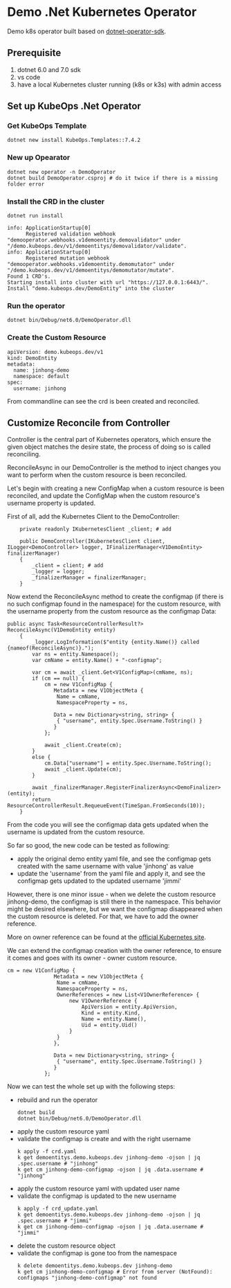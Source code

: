 # Demo .Net Kubernetes Operator
Demo k8s operator built based on [dotnet-operator-sdk](https://github.com/buehler/dotnet-operator-sdk/tree/master).

## Prerequisite

1. dotnet 6.0 and 7.0 sdk
2. vs code
3. have a local Kubernetes cluster running (k8s or k3s) with admin access

## Set up KubeOps .Net Operator

### Get KubeOps Template
```
dotnet new install KubeOps.Templates::7.4.2
```

### New up Opearator

```
dotnet new operator -n DemoOperator
dotnet build DemoOperator.csproj # do it twice if there is a missing folder error
```

### Install the CRD in the cluster
```
dotnet run install

info: ApplicationStartup[0]
      Registered validation webhook "demooperator.webhooks.v1demoentity.demovalidator" under "/demo.kubeops.dev/v1/demoentitys/demovalidator/validate".
info: ApplicationStartup[0]
      Registered mutation webhook "demooperator.webhooks.v1demoentity.demomutator" under "/demo.kubeops.dev/v1/demoentitys/demomutator/mutate".
Found 1 CRD's.
Starting install into cluster with url "https://127.0.0.1:6443/".
Install "demo.kubeops.dev/DemoEntity" into the cluster
```

### Run the operator
```
dotnet bin/Debug/net6.0/DemoOperator.dll
```

### Create the Custom Resource

```
apiVersion: demo.kubeops.dev/v1
kind: DemoEntity
metadata:
  name: jinhong-demo
  namespace: default
spec:
  username: jinhong
```

From commandline can see the crd is been created and reconciled.

## Customize Reconcile from Controller

Controller is the central part of Kubernetes operators, which ensure the given object matches the desire state, 
the process of doing so is called reconciling. 

ReconcileAsync in our DemoController is the method to inject changes you want to perform when the custom resource is been reconciled.

Let's begin with creating a new ConfigMap when a custom resource is been reconciled, and update the ConfigMap when the custom resource's username property is updated.

First of all, add the Kubernetes Client to the DemoController:

```
    private readonly IKubernetesClient _client; # add

    public DemoController(IKubernetesClient client, ILogger<DemoController> logger, IFinalizerManager<V1DemoEntity> finalizerManager)
    {
        _client = client; # add
        _logger = logger;
        _finalizerManager = finalizerManager;
    }
```

Now extend the ReconcileAsync method to create the configmap (if there is no such configmap found in the namespace) for the custom resource, with the username property from the custom resource as the configmap Data: 

```
public async Task<ResourceControllerResult?> ReconcileAsync(V1DemoEntity entity)
    {
        _logger.LogInformation($"entity {entity.Name()} called {nameof(ReconcileAsync)}.");
        var ns = entity.Namespace();
        var cmName = entity.Name() + "-configmap";
        
        var cm = await _client.Get<V1ConfigMap>(cmName, ns);
        if (cm == null) {
            cm = new V1ConfigMap {
               Metadata = new V1ObjectMeta {
                Name = cmName,
                NamespaceProperty = ns,

               Data = new Dictionary<string, string> {
                { "username", entity.Spec.Username.ToString() }
               }
            };

            await _client.Create(cm);
        }
        else {
            cm.Data["username"] = entity.Spec.Username.ToString();
            await _client.Update(cm);
        }

        await _finalizerManager.RegisterFinalizerAsync<DemoFinalizer>(entity);
        return ResourceControllerResult.RequeueEvent(TimeSpan.FromSeconds(10));
    }
```

From the code you will see the configmap data gets updated when the username is updated from the custom resource.

So far so good, the new code can be tested as following:
- apply the original demo entity yaml file, and see the configmap gets created with the same username with value 'jinhong' as value
- update the 'username' from the yaml file and apply it, and see the configmap gets updated to the updated username 'jimmi'

However, there is one minor issue - when we delete the custom resource jinhong-demo, the configmap is still there in the namespace. This behavior might be desired elsewhere, but we want the configmap disappeared when the custom resource is deleted.
For that, we have to add the owner reference.

More on owner reference can be found at the [official Kubernetes site](https://kubernetes.io/docs/concepts/overview/working-with-objects/owners-dependents/#:~:text=A%20valid%20owner%20reference%20consists,Jobs%20and%20CronJobs%2C%20and%20ReplicationControllers.).

We can extend the configmap creation with the owner reference, to ensure it comes and goes with its owner - owner custom resource.

```
cm = new V1ConfigMap {
               Metadata = new V1ObjectMeta {
                Name = cmName,
                NamespaceProperty = ns,
                OwnerReferences = new List<V1OwnerReference> {
                    new V1OwnerReference {
                        ApiVersion = entity.ApiVersion,
                        Kind = entity.Kind,
                        Name = entity.Name(),
                        Uid = entity.Uid()
                    }
                }
               },

               Data = new Dictionary<string, string> {
                { "username", entity.Spec.Username.ToString() }
               }
            };
```

Now we can test the whole set up with the following steps:

- rebuild and run the operator
    ```
    dotnet build
    dotnet bin/Debug/net6.0/DemoOperator.dll
    ```
- apply the custom resource yaml
- validate the configmap is create and with the right username
  ```
  k apply -f crd.yaml
  k get demoentitys.demo.kubeops.dev jinhong-demo -ojson | jq .spec.username # "jinhong"
  k get cm jinhong-demo-configmap -ojson | jq .data.username # "jinhong"
  ```
- apply the custom resource yaml with updated user name
- validate the configmap is updated to the new username
  ```
  k apply -f crd_update.yaml
  k get demoentitys.demo.kubeops.dev jinhong-demo -ojson | jq .spec.username # "jimmi"
  k get cm jinhong-demo-configmap -ojson | jq .data.username # "jimmi"
  ```
- delete the custom resource object
- validate the configmap is gone too from the namespace
  ```
  k delete demoentitys.demo.kubeops.dev jinhong-demo
  k get cm jinhong-demo-configmap # Error from server (NotFound): configmaps "jinhong-demo-configmap" not found
  ```
